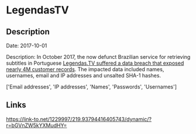 # LegendasTV

## Description

Date: 2017-10-01

Description:
In October 2017, the now defunct Brazilian service for retrieving subtitles in Portuguese <a href="https://www.hackread.com/dark-web-hacker-selling-accounts-on-dream-market/" target="_blank" rel="noopener">Legendas.TV suffered a data breach that exposed nearly 4M customer records</a>. The impacted data included names, usernames, email and IP addresses and unsalted SHA-1 hashes.


['Email addresses', 'IP addresses', 'Names', 'Passwords', 'Usernames']

## Links

https://link-to.net/1229997/219.93794416405743/dynamic/?r=bGVnZW5kYXMudHY=